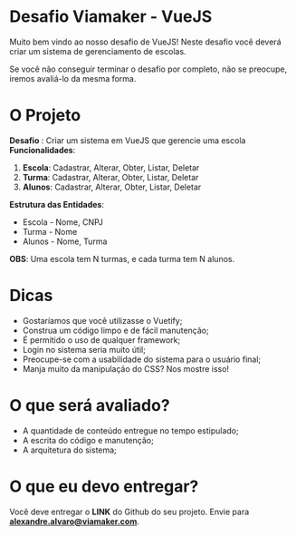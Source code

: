 

# Desafio Viamaker - VueJS

Muito bem vindo ao nosso desafio de VueJS! Neste desafio você deverá criar um sistema de gerenciamento de escolas.

Se você não conseguir terminar o desafio por completo, não se preocupe, iremos avaliá-lo da mesma forma.

# O Projeto
**Desafio** : Criar um sistema em VueJS que gerencie uma escola
**Funcionalidades**: 
1) **Escola**: Cadastrar, Alterar, Obter, Listar, Deletar
2) **Turma**: Cadastrar, Alterar, Obter, Listar, Deletar
3) **Alunos**: Cadastrar, Alterar, Obter, Listar, Deletar

**Estrutura das Entidades**:
- Escola - Nome, CNPJ
- Turma - Nome
- Alunos - Nome, Turma

**OBS**: Uma escola tem N turmas, e cada turma tem N alunos.

# Dicas
- Gostaríamos que você utilizasse o Vuetify;
- Construa um código limpo e de fácil manutenção;
- É permitido o uso de qualquer framework;
- Login no sistema seria muito útil;
- Preocupe-se com a usabilidade do sistema para o usuário final;
- Manja muito da manipulação do CSS? Nos mostre isso!

# O que será avaliado?
- A quantidade de conteúdo entregue no tempo estipulado;
- A escrita do código e manutenção;
- A arquitetura do sistema;

# O que eu devo entregar?
Você deve entregar o **LINK** do Github do seu projeto. Envie para **[alexandre.alvaro@viamaker.com](mailto:alexandre.alvaro@viamaker.com)**.
